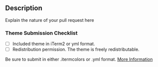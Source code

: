 ## Description

Explain the nature of your pull request here

### Theme Submission Checklist

<!-- If your pull request is to submit a new theme, or to update an existing one, please ensure all the steps in the checklist have been completed. If it is not a theme submission, you can delete the section below. -->

- [ ] Included theme in iTerm2 or yml format.
- [ ] Redistribution permission. The theme is freely redistributable.

Be sure to submit in either .itermcolors or .yml format. [More Information](https://github.com/mbadolato/iTerm2-Color-Schemes?tab=readme-ov-file#how-to-add-new-theme)
